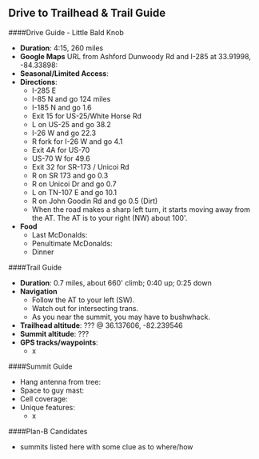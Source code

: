 Drive to Trailhead & Trail Guide
--------------------------------------------------------
####Drive Guide - Little Bald Knob

* **Duration**: 4:15, 260 miles
* **Google Maps** URL from Ashford Dunwoody Rd and I-285 at 33.91998, -84.33898: 
* **Seasonal/Limited Access**:
* **Directions**:
    * I-285 E
    * I-85 N and go 124 miles
    * I-185 N and go 1.6
    * Exit 15 for US-25/White Horse Rd
    * L on US-25 and go 38.2
    * I-26 W and go 22.3
    * R fork for I-26 W and go 4.1
    * Exit 4A for US-70
    * US-70 W for 49.6
    * Exit 32 for SR-173 / Unicoi Rd
    * R on SR 173 and go 0.3
    * R on Unicoi Dr and go 0.7
    * L on TN-107 E and go 10.1
    * R on John Goodin Rd and go 0.5 (Dirt)
    * When the road makes a sharp left turn, it starts moving away from the AT.  The AT is to your right (NW) about 100'.
* **Food**
    * Last McDonalds: 
    * Penultimate McDonalds: 
    * Dinner

####Trail Guide

* **Duration**: 0.7 miles, about 660' climb; 0:40 up; 0:25 down
* **Navigation**
    * Follow the AT to your left (SW).
    * Watch out for intersecting trans.
    * As you near the summit, you may have to bushwhack.
* **Trailhead altitude**: ??? @ 36.137606, -82.239546
* **Summit altitude**: ???
* **GPS tracks/waypoints**:
    * x

####Summit Guide

* Hang antenna from tree:
* Space to guy mast:
* Cell coverage:
* Unique features:
    * x

####Plan-B Candidates

* summits listed here with some clue as to where/how
